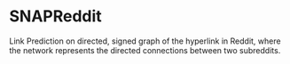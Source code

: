 # SNAPReddit
Link Prediction on directed, signed graph of the hyperlink in Reddit, where the network represents the directed connections between two subreddits. 

